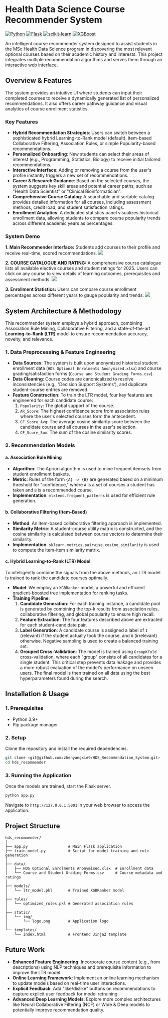 # Health Data Science Course Recommender System

[![Python](https://img.shields.io/badge/Python-3.9+-blue.svg)](https://www.python.org/)
[![Flask](https://img.shields.io/badge/Flask-2.x-green.svg)](https://flask.palletsprojects.com/)
[![scikit-learn](https://img.shields.io/badge/scikit--learn-≥1.0-orange.svg)](https://scikit-learn.org/stable/)
[![XGBoost](https://img.shields.io/badge/XGBoost-≥1.5-brightgreen.svg)](https://xgboost.readthedocs.io/en/stable/)

An intelligent course recommender system designed to assist students in the MSc Health Data Science program in discovering the most relevant optional courses based on their academic history and interests. This project integrates multiple recommendation algorithms and serves them through an interactive web interface.

## Overview & Features

The system provides an intuitive UI where students can input their completed courses to receive a dynamically generated list of personalized recommendations. It also offers career pathway guidance and visual analytics of course enrollment statistics.

### Key Features

* **Hybrid Recommendation Strategies**: Users can switch between a sophisticated hybrid Learning-to-Rank model (default), item-based Collaborative Filtering, Association Rules, or simple Popularity-based recommendations.
* **Personalized Onboarding**: New students can select their areas of interest (e.g., Programming, Statistics, Biology) to receive initial tailored recommendations.
* **Interactive Interface**: Adding or removing a course from the user's profile instantly triggers a new set of recommendations.
* **Career & Research Guidance**: Based on the selected courses, the system suggests key skill areas and potential career paths, such as "Health Data Scientist" or "Clinical Bioinformatician".
* **Comprehensive Course Catalog**: A searchable and sortable catalog provides detailed information for all courses, including assessment methods, credit load, and student satisfaction ratings.
* **Enrollment Analytics**: A dedicated statistics panel visualizes historical enrollment data, allowing students to compare course popularity trends across different academic years as percentages.

### System Demo

**1. Main Recommender Interface:** Students add courses to their profile and receive real-time, scored recommendations.
![](./static/img/homepage.png)

**2. COURSE CATALOGUE AND RATING:** A comprehensive course catalogue lists all available elective courses and student ratings for 2025. Users can click on any course to view details of learning outcomes, prerequisites and assessment methods.
![](./static/img/catlog.png)

**3. Enrollment Statistics:** Users can compare course enrollment percentages across different years to gauge popularity and trends.
![](./static/img/plot.png)

## System Architecture & Methodology

This recommender system employs a hybrid approach, combining Association Rule Mining, Collaborative Filtering, and a state-of-the-art **Learning-to-Rank (LTR)** model to ensure recommendation accuracy, novelty, and relevance.

### 1. Data Preprocessing & Feature Engineering

* **Data Sources**: The system is built upon anonymized historical student enrollment data (`HDS Optional Enrolments Anonymised.xlsx`) and course grading/satisfaction forms (`Course and Student Grading Forms.csv`).
* **Data Cleaning**: Course codes are canonicalized to resolve inconsistencies (e.g., 'Decision Support Systems'), and duplicate student-course entries are removed.
* **Feature Construction**: To train the LTR model, four key features are engineered for each candidate course:
    1.  `Popularity`: The global support of the course.
    2.  `AR_Score`: The highest confidence score from association rules where the user's selected courses form the antecedent.
    3.  `CF_Score_Avg`: The average cosine similarity score between the candidate course and all courses in the user's selection.
    4.  `CF_Score_Sum`: The sum of the cosine similarity scores.

### 2. Recommendation Models

#### a. Association Rule Mining
* **Algorithm**: The Apriori algorithm is used to mine frequent itemsets from student enrollment baskets.
* **Metric**: Rules of the form `{A} -> {B}` are generated based on a minimum threshold for "confidence," where `A` is a set of courses a student has taken and `B` is a recommended course.
* **Implementation**: `mlxtend.frequent_patterns` is used for efficient rule generation.

#### b. Collaborative Filtering (Item-Based)
* **Method**: An item-based collaborative filtering approach is implemented.
* **Similarity Metric**: A student-course utility matrix is constructed, and the cosine similarity is calculated between course vectors to determine their similarity.
* **Implementation**: `sklearn.metrics.pairwise.cosine_similarity` is used to compute the item-item similarity matrix.

#### c. Hybrid Learning-to-Rank (LTR) Model
To intelligently combine the signals from the above methods, an LTR model is trained to rank the candidate courses optimally.
* **Model**: We employ an `XGBRanker` model, a powerful and efficient gradient-boosted tree implementation for ranking tasks.
* **Training Pipeline**:
    1.  **Candidate Generation**: For each training instance, a candidate pool is generated by combining the top-k results from association rules, collaborative filtering, and global popularity to ensure high recall.
    2.  **Feature Extraction**: The four features described above are extracted for each student-candidate pair.
    3.  **Label Generation**: A candidate course is assigned a label of `1` (relevant) if the student actually took the course, and `0` (irrelevant) otherwise. Negative sampling is used to create a balanced training set.
    4.  **Grouped Cross-Validation**: The model is trained using `GroupKFold` cross-validation, where each "group" consists of all candidates for a single student. This critical step prevents data leakage and provides a more robust evaluation of the model's performance on unseen users. The final model is then trained on all data using the best hyperparameters found during the search.

## Installation & Usage

### 1. Prerequisites
- Python 3.9+
- Pip package manager

### 2. Setup

Clone the repository and install the required dependencies.

```bash
git clone <git@github.com:zhenyangxie9/HDS_Recommendation_System.git>
cd hds_recommender
```


### 3. Running the Application

Once the models are trained, start the Flask server.

```bash
python app.py
```

Navigate to `http://127.0.0.1:5001` in your web browser to access the application.

## Project Structure

```
hds_recommender/
│
├── app.py                  # Main Flask application
├── train_model.py          # Script for model training and rule generation
│
├── data/
│   ├── HDS Optional Enrolments Anonymised.xlsx  # Enrollment data
│   └── Course and Student Grading Forms.csv     # Course metadata and ratings
│
├── models/
│   └── ltr_model.pkl       # Trained XGBRanker model
│
├── rules/
│   └── optimized_rules.pkl # Generated association rules
│
├── static/
│   └── img/
│       └── logo.png        # Application logo
│
└── templates/
    └── index.html          # Frontend Jinja2 template
```

## Future Work

- **Enhanced Feature Engineering**: Incorporate course content (e.g., from descriptions) using NLP techniques and prerequisite information to improve the LTR model.
- **Online Learning Framework**: Implement an online learning mechanism to update models based on real-time user interactions.
- **Explicit Feedback**: Add "like/dislike" buttons on recommendations to capture explicit user feedback for model retraining.
- **Advanced Deep Learning Models**: Explore more complex architectures like Neural Collaborative Filtering (NCF) or Wide & Deep models to potentially improve recommendation quality.


